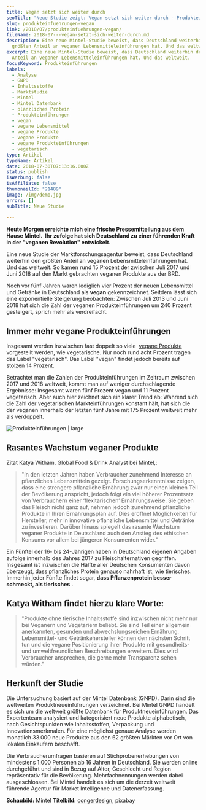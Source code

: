 ```yaml
---
title: Vegan setzt sich weiter durch
seoTitle: "Neue Studie zeigt: Vegan setzt sich weiter durch - Produkteinführungen"
slug: produkteinfuehrungen-vegan
link: /2018/07/produkteinfuehrungen-vegan/
fileName: 2018-07---vegan-setzt-sich-weiter-durch.md
description: Eine neue Mintel-Studie beweist, dass Deutschland weiterhin den
  größten Anteil an veganen Lebensmitteleinführungen hat. Und das weltweit.
excerpt: Eine neue Mintel-Studie beweist, dass Deutschland weiterhin den größten
  Anteil an veganen Lebensmitteleinführungen hat. Und das weltweit.
focusKeyword: Produkteinführungen
labels:
  - Analyse
  - GNPD
  - Inhaltsstoffe
  - Marktstudie
  - Mintel
  - Mintel Datenbank
  - planzliches Protein
  - Produkteinführungen
  - vegan
  - vegane Lebensmittel
  - vegane Produkte
  - Vegane Produkte
  - vegane Produkteinführungen
  - vegetarisch
type: Artikel
typeName: Artikel
date: 2018-07-30T07:13:16.000Z
status: publish
isWerbung: false
isAffiliate: false
thumbnailId: "21489"
image: /img/demo.jpg
errors: []
subTitle: Neue Studie
  
---
```


**Heute Morgen erreichte mich eine frische Pressemitteilung aus dem Hause
Mintel.  Ihr zufolge hat sich Deutschland zu einer führenden Kraft in der
"veganen Revolution" entwickelt.**

Eine neue Studie der Marktforschungsagentur beweist, dass Deutschland weiterhin
den größten Anteil an veganen Lebensmitteleinführungen hat. Und das weltweit. So
kamen rund 15 Prozent der zwischen Juli 2017 und Juni 2018 auf den Markt
gebrachten veganen Produkte aus der BRD.

Noch vor fünf Jahren waren lediglich vier Prozent der neuen Lebensmittel und
Getränke in Deutschland als **vegan** gekennzeichnet. Seitdem lässt sich eine
exponentielle Steigerung beobachten: Zwischen Juli 2013 und Juni 2018 hat sich
die Zahl der veganen Produkteinführungen um 240 Prozent gesteigert, sprich mehr
als verdreifacht.

## Immer mehr vegane Produkteinführungen

Insgesamt werden inzwischen fast doppelt so viele 
[vegane Produkte](/category/vegan-2/produkte/) vorgestellt werden, wie
vegetarische. Nur noch rund acht Prozent tragen das Label "vegetarisch". Das
Label "vegan" findet jedoch bereits auf stolzen 14 Prozent.

Betrachtet man die Zahlen der Produkteinführungen im Zeitraum zwischen 2017 und
2018 weltweit, kommt man auf weniger durchschlagende Ergebnisse: Insgesamt waren
fünf Prozent vegan und 11 Prozent vegetarisch. Aber auch hier zeichnet sich ein
klarer Trend ab: Während sich die Zahl der vegetarischen Markteinführungen
konstant hält, hat sich die der veganen innerhalb der letzten fünf Jahre mit 175
Prozent weltweit mehr als verdoppelt.

![Produkteinführungen | large](http://cardamonchai.com/wp-content/uploads/2018/07/mintel-520x339.jpg)

## Rasantes Wachstum veganer Produkte

Zitat Katya Witham, Global Food &amp; Drink Analyst bei Mintel,:

> "In den letzten Jahren haben Verbraucher zunehmend Interesse an pflanzlichen
> Lebensmitteln gezeigt. Forschungserkenntnisse zeigen, dass eine strengere
> pflanzliche Ernährung zwar nur einen kleinen Teil der Bevölkerung anspricht,
> jedoch folgt ein viel höherer Prozentsatz von Verbrauchern einer
> ‘flexitarischen’ Ernährungsweise. Sie geben das Fleisch nicht ganz auf, nehmen
> jedoch zunehmend pflanzliche Produkte in Ihren Ernährungsplan auf. Dies
> eröffnet Möglichkeiten für Hersteller, mehr in innovative pflanzliche
> Lebensmittel und Getränke zu investieren. Darüber hinaus spiegelt das rasante
> Wachstum veganer Produkte in Deutschland auch den Anstieg des ethischen
> Konsums vor allem bei jüngeren Konsumenten wider."

Ein Fünftel der 16- bis 24-Jährigen haben in Deutschland eigenen Angaben zufolge
innerhalb des Jahres 2017 zu Fleischalternativen gegriffen. Insgesamt ist
inzwischen die Hälfte aller Deutschen Konsumenten davon überzeugt, dass
pflanzliches Protein genauso nahrhaft ist, wie tierisches. Immerhin jeder Fünfte
findet sogar, **dass Pflanzenprotein besser schmeckt, als tierisches** .

## Katya Witham findet hierzu klare Worte:

> "Produkte ohne tierische Inhaltsstoffe sind inzwischen nicht mehr nur bei
> Veganern und Vegetariern beliebt. Sie sind Teil einer allgemein anerkannten,
> gesunden und abwechslungsreichen Ernährung. Lebensmittel- und
> Getränkehersteller können den nächsten Schritt tun und die vegane
> Positionierung ihrer Produkte mit gesundheits- und umweltfreundlichen
> Beschreibungen erweitern. Dies wird Verbraucher ansprechen, die gerne mehr
> Transparenz sehen würden."

## Herkunft der Studie

Die Untersuchung basiert auf der Mintel Datenbank (GNPD). Darin sind die
weltweiten Produktneueinführungen verzeichnet. Bei Mintel GNPD handelt es sich
um die weltweit größte Datenbank für Produktneueinführungen. Das Expertenteam
analysiert und kategorisiert neue Produkte alphabetisch, nach Gesichtspunkten
wie Inhaltsstoffen, Verpackung und Innovationsmerkmalen. Für eine möglichst
genaue Analyse werden monatlich 33.000 neue Produkte aus den 62 größten Märkten
vor Ort von lokalen Einkäufern beschafft.

Die Verbraucherumfragen basieren auf Stichprobenerhebungen von mindestens 1.000
Personen ab 16 Jahren in Deutschland. Sie werden online durchgeführt und sind in
Bezug auf Alter, Geschlecht und Region repräsentativ für die Bevölkerung.
Mehrfachnennungen werden dabei ausgeschlossen. Bei Mintel handelt es sich um die
derzeit weltweit führende Agentur für Market Intelligence und Datenerfassung.

**Schaubild:** Mintel **Titelbild:**
[congerdesign](https://pixabay.com/de/users/congerdesign-509903/), pixabay

  